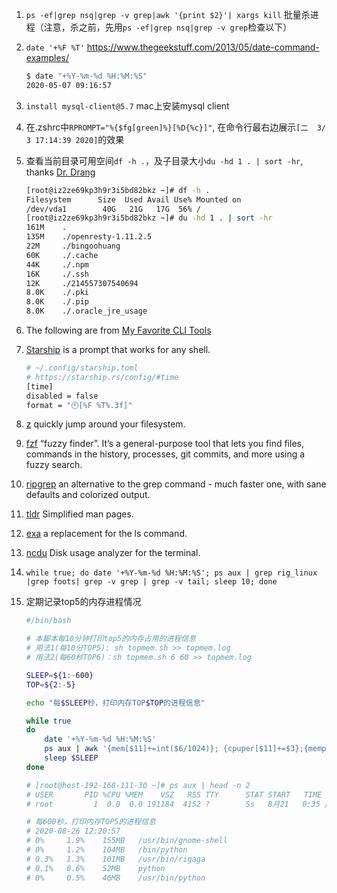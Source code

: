 1. `ps -ef|grep nsq|grep -v grep|awk '{print $2}'| xargs kill` 批量杀进程（注意，杀之前，先用`ps -ef|grep nsq|grep -v grep`检查以下）
1. `date '+%F %T'` https://www.thegeekstuff.com/2013/05/date-command-examples/
    ```bash
    $ date "+%Y-%m-%d %H:%M:%S"
    2020-05-07 09:16:57
    ```
1. `install mysql-client@5.7` mac上安装mysql client
1. 在.zshrc中`RPROMPT="%{$fg[green]%}[%D{%c}]"`, 在命令行最右边展示`[二  3/ 3 17:14:39 2020]`的效果
1. 查看当前目录可用空间`df -h .`，及子目录大小`du -hd 1 . | sort -hr`, thanks [Dr. Drang](https://leancrew.com/all-this/2020/05/sort-of-handy/)

    ```bash
    [root@iz2ze69kp3h9r3i5bd82bkz ~]# df -h .
    Filesystem      Size  Used Avail Use% Mounted on
    /dev/vda1        40G   21G   17G  56% /
    [root@iz2ze69kp3h9r3i5bd82bkz ~]# du -hd 1 . | sort -hr
    161M	.
    135M	./openresty-1.11.2.5
    22M	    ./bingoohuang
    60K	    ./.cache
    44K	    ./.npm
    16K	    ./.ssh
    12K	    ./214557307540694
    8.0K	./.pki
    8.0K	./.pip
    8.0K	./.oracle_jre_usage
    ```

1. The following are from [My Favorite CLI Tools](https://medium.com/swlh/my-favorite-cli-tools-c2fa484cee52)
1. [Starship](https://starship.rs/) is a prompt that works for any shell.
    ```bash
    # ~/.config/starship.toml
    # https://starship.rs/config/#time
    [time]
    disabled = false
    format = "🕙[%F %T%.3f]"
    ```
1. [z](https://github.com/rupa/z)  quickly jump around your filesystem.
1. [fzf](https://github.com/junegunn/fzf) “fuzzy finder”. It’s a general-purpose tool that lets you find files, commands in the history, processes, git commits, and more using a fuzzy search.
1. [ripgrep](https://github.com/BurntSushi/ripgrep)  an alternative to the grep command - much faster one, with sane defaults and colorized output.
1. [tldr](https://tldr.sh/) Simplified man pages.
1. [exa](https://the.exa.website/) a replacement for the ls command.
1. [ncdu](https://dev.yorhel.nl/ncdu) Disk usage analyzer for the terminal.
1. `while true; do date '+%Y-%m-%d %H:%M:%S'; ps aux | grep rig_linux |grep foots| grep -v grep | grep -v tail; sleep 10; done`
1. 定期记录top5的内存进程情况
    ```bash
    #/bin/bash

    # 本脚本每10分钟打印top5的内存占用的进程信息
    # 用法1(每10分TOP5): sh topmem.sh >> topmem.log
    # 用法2(每60秒TOP6)：sh topmem.sh 6 60 >> topmem.log

    SLEEP=${1:-600}
    TOP=${2:-5}

    echo "每$SLEEP秒，打印内存TOP$TOP的进程信息"

    while true
    do
        date '+%Y-%m-%d %H:%M:%S'
        ps aux | awk '{mem[$11]+=int($6/1024)}; {cpuper[$11]+=$3};{memper[$11]+=$4}; END {for (i in mem) {print cpuper[i]"%\t",memper[i]"%\t",mem[i]"MB\t",i}}' | sort -k3nr | head -n $TOP
        sleep $SLEEP
    done

    # [root@host-192-168-111-30 ~]# ps aux | head -n 2
    # USER       PID %CPU %MEM    VSZ   RSS TTY      STAT START   TIME COMMAND
    # root         1  0.0  0.0 191184  4152 ?        Ss   8月21   0:35 /usr/lib/systemd/systemd --switched-root --system --deserialize 22

    # 每600秒，打印内存TOP5的进程信息
    # 2020-08-26 12:20:57
    # 0%	 1.9%	 155MB	 /usr/bin/gnome-shell
    # 0%	 1.2%	 104MB	 /bin/python
    # 0.3%	 1.3%	 101MB	 /usr/bin/rigaga
    # 0.1%	 0.6%	 52MB	 python
    # 0%	 0.5%	 46MB	 /usr/bin/python
    ```
